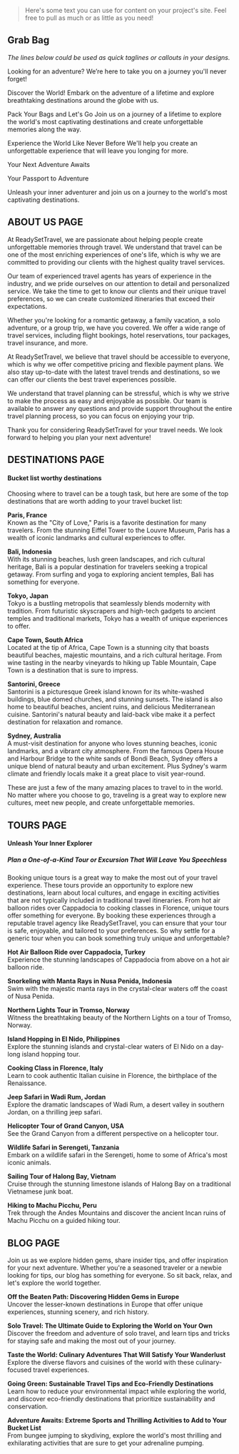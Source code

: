 > Here's some text you can use for content on your project's site. Feel free to pull as much or as little as you need!

## Grab Bag

_The lines below could be used as quick taglines or callouts in your designs._

Looking for an adventure?
We’re here to take you on a journey you'll never forget!

Discover the World!
Embark on the adventure of a lifetime and explore breathtaking destinations around the globe with us.

Pack Your Bags and Let's Go
Join us on a journey of a lifetime to explore the world's most captivating destinations and create unforgettable memories along the way.

Experience the World Like Never Before
We'll help you create an unforgettable experience that will leave you longing for more.

Your Next Adventure Awaits

Your Passport to Adventure

Unleash your inner adventurer and join us on a journey to the world's most captivating destinations.

## ABOUT US PAGE

At ReadySetTravel, we are passionate about helping people create unforgettable memories through travel. We understand that travel can be one of the most enriching experiences of one's life, which is why we are committed to providing our clients with the highest quality travel services.

Our team of experienced travel agents has years of experience in the industry, and we pride ourselves on our attention to detail and personalized service. We take the time to get to know our clients and their unique travel preferences, so we can create customized itineraries that exceed their expectations.

Whether you're looking for a romantic getaway, a family vacation, a solo adventure, or a group trip, we have you covered. We offer a wide range of travel services, including flight bookings, hotel reservations, tour packages, travel insurance, and more.

At ReadySetTravel, we believe that travel should be accessible to everyone, which is why we offer competitive pricing and flexible payment plans. We also stay up-to-date with the latest travel trends and destinations, so we can offer our clients the best travel experiences possible.

We understand that travel planning can be stressful, which is why we strive to make the process as easy and enjoyable as possible. Our team is available to answer any questions and provide support throughout the entire travel planning process, so you can focus on enjoying your trip.

Thank you for considering ReadySetTravel for your travel needs. We look forward to helping you plan your next adventure!

## DESTINATIONS PAGE

#### Bucket list worthy destinations

Choosing where to travel can be a tough task, but here are some of the top destinations that are worth adding to your travel bucket list:

**Paris, France** <br>
Known as the "City of Love," Paris is a favorite destination for many travelers. From the stunning Eiffel Tower to the Louvre Museum, Paris has a wealth of iconic landmarks and cultural experiences to offer.

**Bali, Indonesia** <br>
With its stunning beaches, lush green landscapes, and rich cultural heritage, Bali is a popular destination for travelers seeking a tropical getaway. From surfing and yoga to exploring ancient temples, Bali has something for everyone.

**Tokyo, Japan** <br>
Tokyo is a bustling metropolis that seamlessly blends modernity with tradition. From futuristic skyscrapers and high-tech gadgets to ancient temples and traditional markets, Tokyo has a wealth of unique experiences to offer.

**Cape Town, South Africa** <br>
Located at the tip of Africa, Cape Town is a stunning city that boasts beautiful beaches, majestic mountains, and a rich cultural heritage. From wine tasting in the nearby vineyards to hiking up Table Mountain, Cape Town is a destination that is sure to impress.

**Santorini, Greece** <br>
Santorini is a picturesque Greek island known for its white-washed buildings, blue domed churches, and stunning sunsets. The island is also home to beautiful beaches, ancient ruins, and delicious Mediterranean cuisine. Santorini's natural beauty and laid-back vibe make it a perfect destination for relaxation and romance.

**Sydney, Australia** <br>
A must-visit destination for anyone who loves stunning beaches, iconic landmarks, and a vibrant city atmosphere. From the famous Opera House and Harbour Bridge to the white sands of Bondi Beach, Sydney offers a unique blend of natural beauty and urban excitement. Plus Sydney's warm climate and friendly locals make it a great place to visit year-round.

These are just a few of the many amazing places to travel to in the world. No matter where you choose to go, traveling is a great way to explore new cultures, meet new people, and create unforgettable memories.

## TOURS PAGE

#### Unleash Your Inner Explorer

##### Plan a One-of-a-Kind Tour or Excursion That Will Leave You Speechless

Booking unique tours is a great way to make the most out of your travel experience. These tours provide an opportunity to explore new destinations, learn about local cultures, and engage in exciting activities that are not typically included in traditional travel itineraries. From hot air balloon rides over Cappadocia to cooking classes in Florence, unique tours offer something for everyone. By booking these experiences through a reputable travel agency like ReadySetTravel, you can ensure that your tour is safe, enjoyable, and tailored to your preferences. So why settle for a generic tour when you can book something truly unique and unforgettable?

**Hot Air Balloon Ride over Cappadocia, Turkey** <br>
Experience the stunning landscapes of Cappadocia from above on a hot air balloon ride.

**Snorkeling with Manta Rays in Nusa Penida, Indonesia** <br>
Swim with the majestic manta rays in the crystal-clear waters off the coast of Nusa Penida.

**Northern Lights Tour in Tromso, Norway** <br>
Witness the breathtaking beauty of the Northern Lights on a tour of Tromso, Norway.

**Island Hopping in El Nido, Philippines** <br>
Explore the stunning islands and crystal-clear waters of El Nido on a day-long island hopping tour.

**Cooking Class in Florence, Italy** <br>
Learn to cook authentic Italian cuisine in Florence, the birthplace of the Renaissance.

**Jeep Safari in Wadi Rum, Jordan** <br>
Explore the dramatic landscapes of Wadi Rum, a desert valley in southern Jordan, on a thrilling jeep safari.

**Helicopter Tour of Grand Canyon, USA** <br>
See the Grand Canyon from a different perspective on a helicopter tour.

**Wildlife Safari in Serengeti, Tanzania** <br>
Embark on a wildlife safari in the Serengeti, home to some of Africa's most iconic animals.

**Sailing Tour of Halong Bay, Vietnam** <br>
Cruise through the stunning limestone islands of Halong Bay on a traditional Vietnamese junk boat.

**Hiking to Machu Picchu, Peru** <br>
Trek through the Andes Mountains and discover the ancient Incan ruins of Machu Picchu on a guided hiking tour.

## BLOG PAGE

Join us as we explore hidden gems, share insider tips, and offer inspiration for your next adventure. Whether you're a seasoned traveler or a newbie looking for tips, our blog has something for everyone. So sit back, relax, and let's explore the world together.

**Off the Beaten Path: Discovering Hidden Gems in Europe** <br>
Uncover the lesser-known destinations in Europe that offer unique experiences, stunning scenery, and rich history.

**Solo Travel: The Ultimate Guide to Exploring the World on Your Own** <br>
Discover the freedom and adventure of solo travel, and learn tips and tricks for staying safe and making the most out of your journey.

**Taste the World: Culinary Adventures That Will Satisfy Your Wanderlust** <br>
Explore the diverse flavors and cuisines of the world with these culinary-focused travel experiences.

**Going Green: Sustainable Travel Tips and Eco-Friendly Destinations** <br>
Learn how to reduce your environmental impact while exploring the world, and discover eco-friendly destinations that prioritize sustainability and conservation.

**Adventure Awaits: Extreme Sports and Thrilling Activities to Add to Your Bucket List** <br>
From bungee jumping to skydiving, explore the world's most thrilling and exhilarating activities that are sure to get your adrenaline pumping.
